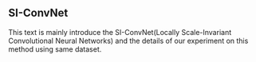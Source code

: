 ## SI-ConvNet

This text is mainly introduce the SI-ConvNet(Locally Scale-Invariant Convolutional Neural Networks) and the details of our experiment on this method using same dataset.